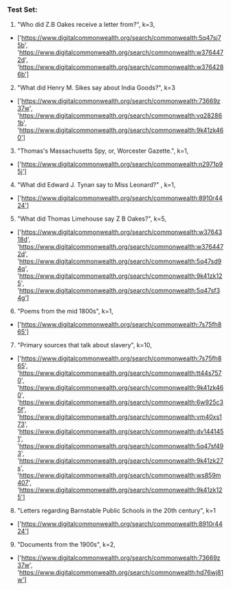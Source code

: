 ### Test Set:

1. "Who did Z.B Oakes receive a letter from?", k=3,
- ['https://www.digitalcommonwealth.org/search/commonwealth:5q47sj75b', 'https://www.digitalcommonwealth.org/search/commonwealth:w3764472d', 'https://www.digitalcommonwealth.org/search/commonwealth:w3764286b']
2. "What did Henry M. Sikes say about India Goods?", k=3 
- ['https://www.digitalcommonwealth.org/search/commonwealth:73669z37w', 'https://www.digitalcommonwealth.org/search/commonwealth:vq282861b', 'https://www.digitalcommonwealth.org/search/commonwealth:9k41zk460']
3. "Thomas's Massachusetts Spy, or, Worcester Gazette.", k=1,
- ['https://www.digitalcommonwealth.org/search/commonwealth:n2971p95j']
4. "What did Edward J. Tynan say to Miss Leonard?" , k=1,
- ['https://www.digitalcommonwealth.org/search/commonwealth:8910r4424']
5. "What did Thomas Limehouse say Z B Oakes?", k=5,
- ['https://www.digitalcommonwealth.org/search/commonwealth:w3764318d', 'https://www.digitalcommonwealth.org/search/commonwealth:w3764472d', 'https://www.digitalcommonwealth.org/search/commonwealth:5q47sd94q', 'https://www.digitalcommonwealth.org/search/commonwealth:9k41zk125', 'https://www.digitalcommonwealth.org/search/commonwealth:5q47sf34g']
6. "Poems from the mid 1800s", k=1,
- ['https://www.digitalcommonwealth.org/search/commonwealth:7s75fh865']
7. "Primary sources that talk about slavery", k=10,
- ['https://www.digitalcommonwealth.org/search/commonwealth:7s75fh865', 'https://www.digitalcommonwealth.org/search/commonwealth:tt44s7570', 'https://www.digitalcommonwealth.org/search/commonwealth:9k41zk460', 'https://www.digitalcommonwealth.org/search/commonwealth:6w925c35f', 'https://www.digitalcommonwealth.org/search/commonwealth:vm40xs173', 'https://www.digitalcommonwealth.org/search/commonwealth:dv1441451', 'https://www.digitalcommonwealth.org/search/commonwealth:5q47sf493', 'https://www.digitalcommonwealth.org/search/commonwealth:9k41zk27s', 'https://www.digitalcommonwealth.org/search/commonwealth:ws859m407', 'https://www.digitalcommonwealth.org/search/commonwealth:9k41zk125']
8. "Letters regarding Barnstable Public Schools in the 20th century", k=1
- ['https://www.digitalcommonwealth.org/search/commonwealth:8910r4424']
9. "Documents from the 1900s", k=2,
- ['https://www.digitalcommonwealth.org/search/commonwealth:73669z37w', 'https://www.digitalcommonwealth.org/search/commonwealth:hd76wj81w']